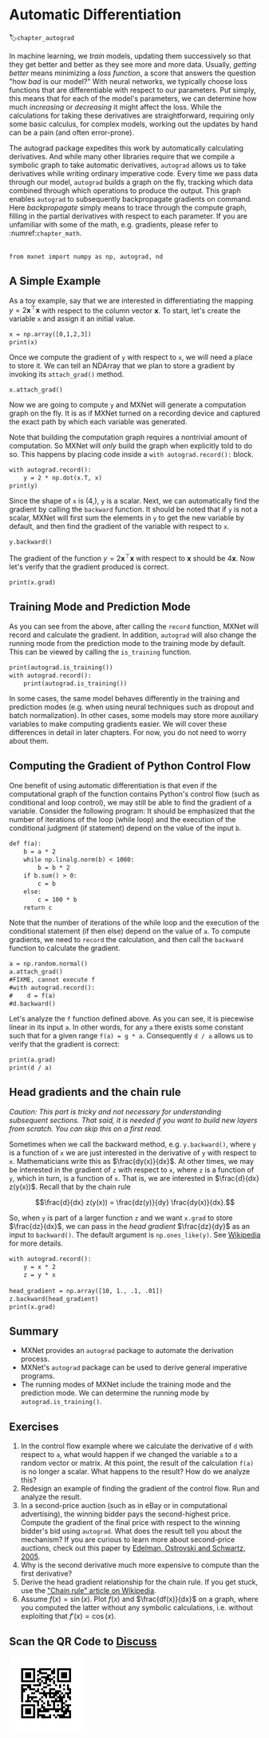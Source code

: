 # Automatic Differentiation
:label:`chapter_autograd`

In machine learning, we *train* models, updating them successively so that they get better and better as they see more and more data. Usually, *getting better* means minimizing a *loss function*, a score that answers the question "how *bad* is our model?" With neural networks, we typically choose loss functions that are differentiable with respect to our parameters.
Put simply, this means that for each of the model's parameters, we can determine how much *increasing* or *decreasing* it might affect the loss. While the calculations for taking these derivatives are straightforward, requiring only some basic calculus, for complex models, working out the updates by hand can be a pain (and often error-prone).

The autograd package expedites this work by automatically calculating derivatives. And while many other libraries require that we compile a symbolic graph to take automatic derivatives, `autograd` allows us to take derivatives while writing  ordinary imperative code. Every time we pass data through our model, `autograd` builds a graph on the fly, tracking which data combined through which operations to produce the output. This graph enables `autograd` to subsequently backpropagate gradients on command. Here *backpropagate* simply means to trace through the compute graph, filling in the partial derivatives with respect to each parameter. If you are unfamiliar with some of the math, e.g. gradients, please refer to :numref:`chapter_math`.

```{.python .input  n=1}

from mxnet import numpy as np, autograd, nd
```

## A Simple Example

As a toy example, say that we are interested in differentiating the mapping $y = 2\mathbf{x}^{\top}\mathbf{x}$ with respect to the column vector $\mathbf{x}$. To start, let's create the variable `x` and assign it an initial value.

```{.python .input  n=2}
x = np.array([0,1,2,3])
print(x)
```

Once we compute the gradient of ``y`` with respect to ``x``, we will need a place to store it. We can tell an NDArray that we plan to store a gradient by invoking its ``attach_grad()`` method.

```{.python .input  n=3}
x.attach_grad()
```

Now we are going to compute ``y`` and MXNet will generate a computation graph on the fly. It is as if MXNet turned on a recording device and captured the exact path by which each variable was generated.

Note that building the computation graph requires a nontrivial amount of computation. So MXNet will *only* build the graph when explicitly told to do so. This happens by placing code inside a ``with autograd.record():`` block.

```{.python .input  n=4}
with autograd.record():
    y = 2 * np.dot(x.T, x)
print(y)
```

Since the shape of `x` is (4,), `y` is a scalar. Next, we can automatically find the gradient by calling the `backward` function. It should be noted that if `y` is not a scalar, MXNet will first sum the elements in `y` to get the new variable by default, and then find the gradient of the variable with respect to `x`.

```{.python .input  n=5}
y.backward()
```

The gradient of the function $y = 2\mathbf{x}^{\top}\mathbf{x}$ with respect to $\mathbf{x}$ should be $4\mathbf{x}$. Now let's verify that the gradient produced is correct.

```{.python .input  n=6}
print(x.grad)
```

## Training Mode and Prediction Mode

As you can see from the above, after calling the `record` function, MXNet will record and calculate the gradient. In addition, `autograd` will also change the running mode from the prediction mode to the training mode by default. This can be viewed by calling the `is_training` function.

```{.python .input  n=7}
print(autograd.is_training())
with autograd.record():
    print(autograd.is_training())
```

In some cases, the same model behaves differently in the training and prediction modes (e.g. when using neural techniques such as dropout and batch normalization). In other cases, some models may store more auxiliary variables to make computing gradients easier. We will cover these differences in detail in later chapters. For now, you do not need to worry about them.

## Computing the Gradient of Python Control Flow

One benefit of using automatic differentiation is that even if the computational graph of the function contains Python's control flow (such as conditional and loop control), we may still be able to find the gradient of a variable. Consider the following program:  It should be emphasized that the number of iterations of the loop (while loop) and the execution of the conditional judgment (if statement) depend on the value of the input `b`.

```{.python .input  n=8}
def f(a):
    b = a * 2
    while np.linalg.norm(b) < 1000:
        b = b * 2
    if b.sum() > 0:
        c = b
    else:
        c = 100 * b
    return c
```

Note that the number of iterations of the while loop and the execution of the conditional statement (if then else) depend on the value of `a`. To compute gradients, we need to `record` the calculation, and then call the `backward` function to calculate the gradient.

```{.python .input  n=9}
a = np.random.normal()
a.attach_grad()
#FIXME, cannot execute f
#with autograd.record():
#    d = f(a)
#d.backward()
```

Let's analyze the `f` function defined above. As you can see, it is piecewise linear in its input `a`. In other words, for any `a` there exists some constant such that for a given range `f(a) = g * a`. Consequently `d / a` allows us to verify that the gradient is correct:

```{.python .input  n=10}
print(a.grad)
print(d / a)
```

## Head gradients and the chain rule

*Caution: This part is tricky and not necessary for understanding subsequent sections. That said, it is needed if you want to build new layers from scratch. You can skip this on a first read.*

Sometimes when we call the backward method, e.g. `y.backward()`, where
`y` is a function of `x` we are just interested in the derivative of
`y` with respect to `x`. Mathematicians write this as
$\frac{dy(x)}{dx}$. At other times, we may be interested in the
gradient of `z` with respect to `x`, where `z` is a function of `y`,
which in turn, is a function of `x`. That is, we are interested in
$\frac{d}{dx} z(y(x))$. Recall that by the chain rule

$$\frac{d}{dx} z(y(x)) = \frac{dz(y)}{dy} \frac{dy(x)}{dx}.$$

So, when ``y`` is part of a larger function ``z`` and we want ``x.grad`` to store $\frac{dz}{dx}$, we can pass in the *head gradient* $\frac{dz}{dy}$ as an input to ``backward()``. The default argument is ``np.ones_like(y)``. See [Wikipedia](https://en.wikipedia.org/wiki/Chain_rule) for more details.

```{.python .input  n=11}
with autograd.record():
    y = x * 2
    z = y * x

head_gradient = np.array([10, 1., .1, .01])
z.backward(head_gradient)
print(x.grad)
```

## Summary

* MXNet provides an `autograd` package to automate the derivation process.
* MXNet's `autograd` package can be used to derive general imperative programs.
* The running modes of MXNet include the training mode and the prediction mode. We can determine the running mode by `autograd.is_training()`.

## Exercises

1. In the control flow example where we calculate the derivative of `d` with respect to `a`, what would happen if we changed the variable `a` to a random vector or matrix. At this point, the result of the calculation `f(a)` is no longer a scalar. What happens to the result? How do we analyze this?
1. Redesign an example of finding the gradient of the control flow. Run and analyze the result.
1. In a second-price auction (such as in eBay or in computational advertising), the winning bidder pays the second-highest price. Compute the gradient of the final price with respect to the winning bidder's bid using `autograd`. What does the result tell you about the mechanism? If you are curious to learn more about second-price auctions, check out this paper by [Edelman, Ostrovski and Schwartz, 2005](https://www.benedelman.org/publications/gsp-060801.pdf).
1. Why is the second derivative much more expensive to compute than the first derivative?
1. Derive the head gradient relationship for the chain rule. If you get stuck, use the ["Chain rule" article on Wikipedia](https://en.wikipedia.org/wiki/Chain_rule).
1. Assume $f(x) = \sin(x)$. Plot $f(x)$ and $\frac{df(x)}{dx}$ on a graph, where you computed the latter without any symbolic calculations, i.e. without exploiting that $f'(x) = \cos(x)$.

## Scan the QR Code to [Discuss](https://discuss.mxnet.io/t/2318)

![](../img/qr_autograd.svg)
